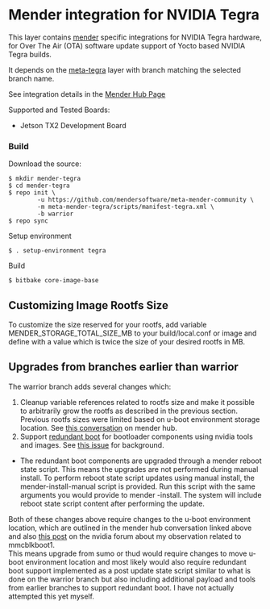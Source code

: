 # Mender integration for NVIDIA Tegra

This layer contains [mender](https://mender.io/) specific integrations for NVIDIA Tegra hardware, for Over The Air (OTA) software update support of Yocto based NVIDIA Tegra builds.

It depends on the [meta-tegra](https://github.com/madisongh/meta-tegra) layer with branch matching the selected branch name.

See integration details in the [Mender Hub Page](https://hub.mender.io/t/nvidia-tegra-jetson-tx2/123)

Supported and Tested Boards:
* Jetson TX2 Development Board

### Build
Download the source:

    $ mkdir mender-tegra
    $ cd mender-tegra
    $ repo init \
            -u https://github.com/mendersoftware/meta-mender-community \
            -m meta-mender-tegra/scripts/manifest-tegra.xml \
            -b warrior
    $ repo sync

Setup environment

    $ . setup-environment tegra

Build

    $ bitbake core-image-base

## Customizing Image Rootfs Size

To customize the size reserved for your rootfs, add variable MENDER_STORAGE_TOTAL_SIZE_MB to your build/local.conf or image and define with a value which is twice the size of your desired rootfs in MB.

## Upgrades from branches earlier than warrior

The warrior branch adds several changes which:
1) Cleanup variable references related to rootfs size and make it possible to arbitrarily grow the rootfs as described in the previous section.  Previous rootfs sizes were limited based on u-boot 
environment storage location.  See [this conversation](https://hub.mender.io/t/u-boot-environment-located-past-0xffffffff-fails/861/9) on mender hub.
2) Support [redundant boot](https://docs.nvidia.com/jetson/l4t/index.html#page/Tegra%2520Linux%2520Driver%2520Package%2520Development%2520Guide%2Fbootloader_update.html%23) for bootloader components using
nvidia tools and images.  See [this issue](https://github.com/madisongh/meta-tegra/issues/178) for background.
* The redundant boot components are upgraded through a mender reboot state script.  This means the upgrades are not performed during manual install.  To perform reboot state script updates using manual install, the mender-install-manual script is provided. Run this script with the same arguments you would provide to mender -install.  The system will include reboot state script content after performing the update.

Both of these changes above require changes to the u-boot environment location, which are outlined in the mender hub conversation linked above and also 
[this post](https://devtalk.nvidia.com/default/topic/1063652/jetson-tx2/mmcblk0boot1-usage-at-address-4177408-and-u-boot-parameter-storage-space-availability/) on the nvidia forum about my observation related to mmcblkboot1.  
This means upgrade from sumo or thud would require changes to move u-boot environment location and most likely would also require redundant boot support implemented as a post update state script similar to what
is done on the warrior branch but also including additional payload and tools from earlier branches to support redundant boot.  I have not actually attempted this yet myself.

